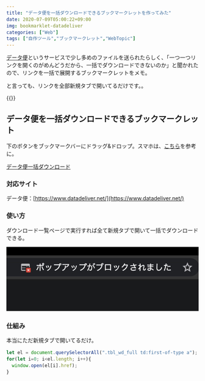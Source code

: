 ```yaml
---
title: "データ便を一括ダウンロードできるブックマークレットを作ってみた"
date: 2020-07-09T05:00:22+09:00
img: bookmarklet-datadeliver
categories: ["Web"]
tags: ["自作ツール","ブックマークレット","WebTopic"]
---
```


[データ便](https://www.datadeliver.net/)というサービスで少し多めのファイルを送られたらしく、「一つ一つリンクを開くのがめんどうだから、一括でダウンロードできないのか」と聞かれたので、リンクを一括で展開するブックマークレットをメモ。

と言っても、リンクを全部新規タブで開いてるだけです。。

{{<ad>}}

## データ便を一括ダウンロードできるブックマークレット

下のボタンをブックマークバーにドラッグ&ドロップ。スマホは、[こちら](https://wayohoo.com/ios/tips/how-to-install-bookmarklet-in-safari-for-ios.html)を参考に。

<a href="javascript:(function()%7Blet%20el%20%3D%20document.querySelectorAll(%22.tbl_wd_full%20td%3Afirst-of-type%20a%22)%3Bfor(let%20i%3D0%3B%20i%3Cel.length%3B%20i%2B%2B)%7Bwindow.open(el%5Bi%5D.href)%3B%7D%7D)()" class=download>データ便一括ダウンロード</a>

### 対応サイト

データ便：[https://www.datadeliver.net/](https://www.datadeliver.net/)

### 使い方

ダウンロード一覧ページで実行すれば全て新規タブで開いて一括でダウンロードできる。

![ポップアップブロックなどは許可する必要がある](../../../images/bookmarklet-datadeliver-1.jpg)

### 仕組み

本当にただ新規タブで開いてるだけ。

```js
let el = document.querySelectorAll(".tbl_wd_full td:first-of-type a");
for(let i=0; i<el.length; i++){
  window.open(el[i].href);
}
```